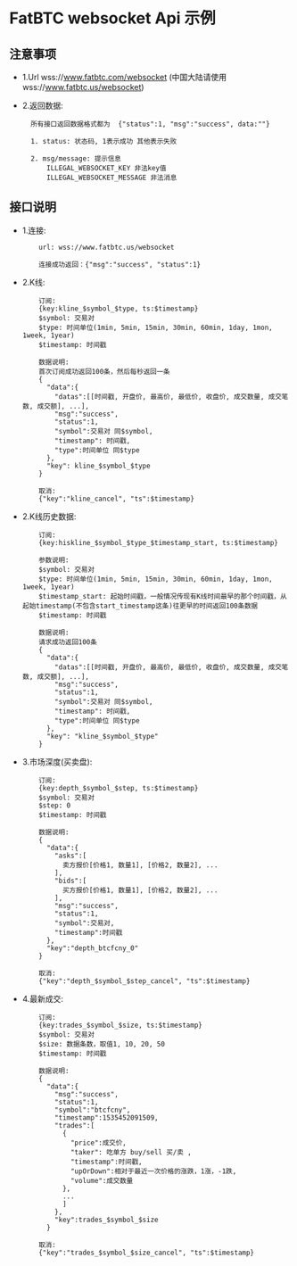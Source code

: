 # FatBTC websocket Api 示例

## 注意事项

- 1.Url
wss://www.fatbtc.com/websocket (中国大陆请使用wss://www.fatbtc.us/websocket)

- 2.返回数据:

		所有接口返回数据格式都为  {"status":1, "msg":"success", data:""}
		
		1. status: 状态码, 1表示成功 其他表示失败 
		
		2. msg/message: 提示信息   
            ILLEGAL_WEBSOCKET_KEY 非法key值
            ILLEGAL_WEBSOCKET_MESSAGE 非法消息


## 接口说明

- 1.连接: 
          
          url: wss://www.fatbtc.us/websocket 
          
          连接成功返回：{"msg":"success", "status":1}

- 2.K线: 
          
          订阅:  
          {key:kline_$symbol_$type, ts:$timestamp} 
          $symbol: 交易对
          $type: 时间单位(1min, 5min, 15min, 30min, 60min, 1day, 1mon, 1week, 1year)
          $timestamp: 时间戳 
          
          数据说明: 
          首次订阅成功返回100条，然后每秒返回一条
          {
            "data":{
              "datas":[[时间戳, 开盘价, 最高价, 最低价, 收盘价, 成交数量, 成交笔数, 成交额], ...],
              "msg":"success",
              "status":1,
              "symbol":交易对 同$symbol,
              "timestamp": 时间戳,
              "type":时间单位 同$type
            },
            "key": kline_$symbol_$type
          }
          
          取消: 
          {"key":"kline_cancel", "ts":$timestamp}
          


- 2.K线历史数据: 
          
          订阅:  
          {key:hiskline_$symbol_$type_$timestamp_start, ts:$timestamp} 
          
          参数说明: 
          $symbol: 交易对
          $type: 时间单位(1min, 5min, 15min, 30min, 60min, 1day, 1mon, 1week, 1year)
          $timestamp_start: 起始时间戳，一般情况传现有K线时间最早的那个时间戳，从起始timestamp(不包含start_timestamp这条)往更早的时间返回100条数据
          $timestamp: 时间戳 
          
          数据说明: 
          请求成功返回100条
          {
            "data":{
              "datas":[[时间戳, 开盘价, 最高价, 最低价, 收盘价, 成交数量, 成交笔数, 成交额], ...],
              "msg":"success",
              "status":1,
              "symbol":交易对 同$symbol,
              "timestamp": 时间戳,
              "type":时间单位 同$type
            },
            "key": "kline_$symbol_$type"
          }
          

- 3.市场深度(买卖盘): 
          
          订阅:  
          {key:depth_$symbol_$step, ts:$timestamp} 
          $symbol: 交易对
          $step: 0
          $timestamp: 时间戳 
          
          数据说明: 
          {
            "data":{
              "asks":[
                卖方报价[价格1, 数量1], [价格2, 数量2], ...
              ],
              "bids":[
                买方报价[价格1, 数量1], [价格2, 数量2], ...
              ],
              "msg":"success",
              "status":1,
              "symbol":交易对,
              "timestamp":时间戳 
            },
            "key":"depth_btcfcny_0"
          }
          
          取消: 
          {"key":"depth_$symbol_$step_cancel", "ts":$timestamp}
          


- 4.最新成交: 
          
          订阅:  
          {key:trades_$symbol_$size, ts:$timestamp} 
          $symbol: 交易对
          $size: 数据条数，取值1, 10, 20, 50
          $timestamp: 时间戳 
          
          数据说明: 
          {
            "data":{
              "msg":"success",
              "status":1,
              "symbol":"btcfcny",
              "timestamp":1535452091509,
              "trades":[
                {
                  "price":成交价,
                  "taker": 吃单方 buy/sell 买/卖 ,
                  "timestamp":时间戳,
                  "upOrDown":相对于最近一次价格的涨跌，1涨，-1跌,
                  "volume":成交数量
                },
                ...
                ]
              },
              "key":trades_$symbol_$size
            }
          
          取消: 
          {"key":"trades_$symbol_$size_cancel", "ts":$timestamp}
    



